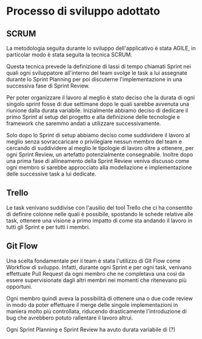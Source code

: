 # Processo di sviluppo adottato


## SCRUM
La metodologia seguita durante lo sviluppo dell'applicativo è stata AGILE, in particolar modo è stata seguita la tecnica SCRUM.

Questa tecnica prevede la definizione di lassi di tempo chiamati Sprint nei quali ogni sviluppatore all'interno del team svolge le task
a lui assegnate durante lo Sprint Planning per poi discuterne l'implementazione in una successiva fase di Sprint Review.

Per poter organizzare il lavoro al meglio è stato deciso che la durata di ogni singolo sprint fosse di due settimane dopo le quali
sarebbe avvenuta una riunione dalla durata variabile.
Inizialmente abbiamo deciso di dedicare il primo Sprint al setup del progetto e alla definizione delle tecnologie e framework che saremmo
andati a utilizzare successivamente.

Solo dopo lo Sprint di setup abbiamo deciso come suddividere il lavoro al meglio senza sovraccaricare o privilegiare nessun membro del team e
cercando di suddividere al meglio le tipologie di lavoro oltre a ottenere, per ogni Sprint Review, un artefatto potenzialmente consegnabile.
Inoltre dopo una prima fase di allineamento della Sprint Review veniva discusso come ogni membro si sarebbe approcciato alla modellazione
e implementazione delle successive task a lui dedicate.

## Trello
Le task venivano suddivise con l'ausilio del tool Trello che ci ha consentito di definire colonne nelle quali è possibile, spostando
le schede relative alle task, ottenere una visione a primo impatto di come sta andando il lavoro in tutti gli Sprint e per tutti i membri.

## Git Flow
Una scelta fondamentale per il team è stata l'utilizzo di Git Flow come Workflow di sviluppo.
Infatti, durante ogni Sprint e per ogni task, venivano effettuate Pull Request da ogni membro che ne completava una così da essere
supervisionate dagli altri membri nei momenti che ritenevano più opportuni.

Ogni membro quindi aveva la possibilità di ottenere una o due
code review in modo da poter effettuare il merge delle singole implementazioni in maniera molto più controllata, riducendo drasticamente
l'introduzione di bug che avrebbero potuto rallentare il lavoro altrui.

Ogni Sprint Planning e Sprint Review ha avuto durata variabile di (?)


